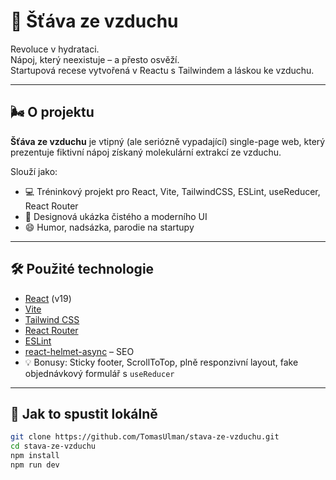 # 🧃 Šťáva ze vzduchu

Revoluce v hydrataci.  
Nápoj, který neexistuje – a přesto osvěží.  
Startupová recese vytvořená v Reactu s Tailwindem a láskou ke vzduchu.

---

## 🌬️ O projektu

**Šťáva ze vzduchu** je vtipný (ale seriózně vypadající) single-page web, který prezentuje fiktivní nápoj získaný molekulární extrakcí ze vzduchu.

Slouží jako:

- 💻 Tréninkový projekt pro React, Vite, TailwindCSS, ESLint, useReducer, React Router
- 🎨 Designová ukázka čistého a moderního UI
- 😄 Humor, nadsázka, parodie na startupy

---

## 🛠 Použité technologie

- [React](https://reactjs.org/) (v19)
- [Vite](https://vitejs.dev/)
- [Tailwind CSS](https://tailwindcss.com/)
- [React Router](https://reactrouter.com/)
- [ESLint](https://eslint.org/)
- [react-helmet-async](https://github.com/staylor/react-helmet-async) – SEO
- 💡 Bonusy: Sticky footer, ScrollToTop, plně responzivní layout, fake objednávkový formulář s `useReducer`

---

## 🚀 Jak to spustit lokálně

```bash
git clone https://github.com/TomasUlman/stava-ze-vzduchu.git
cd stava-ze-vzduchu
npm install
npm run dev

```
